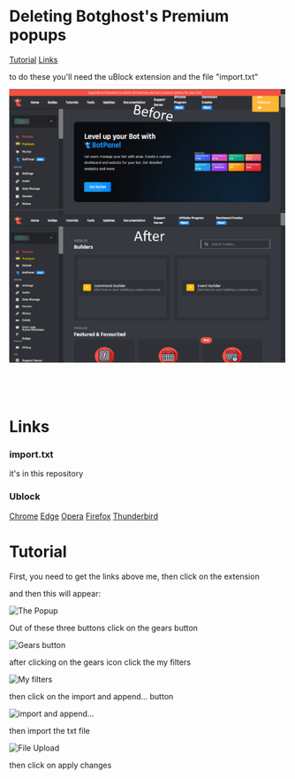 <h1>Deleting Botghost's Premium popups</h1>
<a href="https://github.com/GAB64-GABTVP/Deleting-botghost-s-premium-popups?tab=readme-ov-file#tutorial">Tutorial</a> <a href="https://github.com/GAB64-GABTVP/Deleting-botghost-s-premium-popups?tab=readme-ov-file#links">Links</a>
<p>to do these you'll need the uBlock extension and the file "import.txt"</p>
<img src="https://github.com/GAB64-GABTVP/Deleting-botghost-s-premium-popups/blob/main/BeforeandAfter.png?raw=true" alt="Before and After"  width="500" height="500">
<br></br>
<br></br>

<h1>Links</h1>
<h3>import.txt</h3>
it's in this repository
<h3>Ublock</h3>
<a href="https://chromewebstore.google.com/detail/ublock-origin](https://chromewebstore.google.com/detail/ublock-origin/cjpalhdlnbpafiamejdnhcphjbkeiagm">Chrome</a>
<a href="https://microsoftedge.microsoft.com/addons/detail/ublock-origin/odfafepnkmbhccpbejgmiehpchacaeak">Edge</a>
<a href="https://addons.opera.com/pt/extensions/details/ublock">Opera</a>
<a href="https://addons.mozilla.org/firefox/addon/ublock-origin">Firefox</a>
<a href="https://addons.thunderbird.net/thunderbird/addon/ublock-origin/">Thunderbird</a>

<h1>Tutorial</h1>
<p>First, you need to get the links above me, then click on the extension</p>
<p>and then this will appear:</p>
<img src="https://github.com/user-attachments/assets/dd76d23b-3bbc-4dc9-85a9-1ef3fc794f12" alt="The Popup">
<p>Out of these three buttons click on the gears button</p>
<img src="https://github.com/user-attachments/assets/a53625b5-2fe5-4457-b9f4-9c3a9131c6b4" alt="Gears button">
<p>after clicking on the gears icon click the my filters</p>
<img src="https://github.com/user-attachments/assets/e89953de-3f8f-4293-9d54-142db689cee6" alt="My filters">
<p>then click on the import and append... button</p>
<img src="https://github.com/user-attachments/assets/1fd8e270-1326-49db-ac7a-8c56d0f04195" alt="import and append...">
<p>then import the txt file</p>
<img src="https://github.com/user-attachments/assets/0d3eba19-33dd-4245-936c-364b6f1fc012" alt="File Upload">
<p>then click on apply changes</p>
